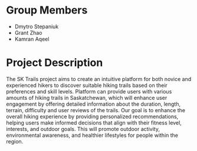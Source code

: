 # Group Members

* Dmytro Stepaniuk
* Grant Zhao
* Kamran Aqeel

# Project Description

The SK Trails project aims to create an intuitive platform for both novice and experienced hikers to discover suitable hiking trails based on their preferences and skill levels. Platform can provide users with various amounts of hiking trails in Saskatchewan, which will enhance user engagement by offering detailed information about the duration, length, terrain, difficulty and user reviews of the trails. Our goal is to enhance the overall hiking experience by providing personalized recommendations, helping users make informed decisions that align with their fitness level, interests, and outdoor goals. This will promote outdoor activity, environmental awareness, and healthier lifestyles for people within the region.


